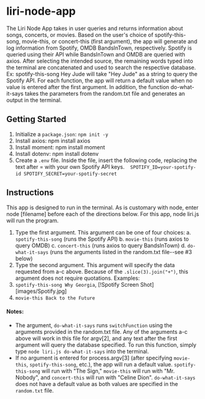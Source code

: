 # liri-node-app
The Liri Node App takes in user queries and returns information about songs, concerts, or movies. Based on the user's choice of spotify-this-song, movie-this, or concert-this (first argument), the app will generate and log information from Spotify, OMDB BandsInTown, respectively. Spotify is queried using their API while BandsInTown and OMDB are queried with axios. After selecting the intended source, the remaining words typed into the terminal are concatenated and used to search the respective database. Ex: spotify-this-song Hey Jude will take "Hey Jude" as a string to query the Spotify API. For each function, the app will return a default value when no value is entered after the first argument. In addition, the function do-what-it-says takes the parameters from the random.txt file and generates an output in the terminal.

## Getting Started
1. Initialize a `package.json`: `npm init -y`
2. Install axios: npm install axios
3. Install moment: npm install moment
4. Install dotenv: npm install dotenv
5. Create a `.env` file. Inside the file, insert the following code, replacing the text after =  with your own Spotify API keys.
` ` `
SPOTIFY_ID=your-spotify-id
SPOTIFY_SECRET=your-spotify-secret
` ` `

## Instructions
This app is designed to run in the terminal. As is customary with node, enter node [filename] before each of the directions below. For this app, node liri.js will run the program.
1. Type the first argument. This argument can be one of four choices: 
  a. `spotify-this-song` (runs the Spotify API)
  b. `movie-this` (runs axios to query OMDB)
  c. `concert-this` (runs axios to query BandsInTown)
  d. `do-what-it-says` (runs the arguments listed in the random.txt file--see #3 below)
2. Type the second argument. This argument will specify the data requested from a-c above. Because of the `.slice(3).join("+")`, this argument does not require quotations.
Examples: 
1. `spotify-this-song Why Georgia`, 
[!Spotify Screen Shot][images/Spotify.jpg]
2. `movie-this Back to the Future`
#### Notes: 
- The argument, `do-what-it-says` runs `switchFunction` using the arguments provided in the random.txt file. Any of the arguments a-c above will work in this file for argv[2], and any text after the first argument will query the database specified. To run this function, simply type `node liri.js do-what-it-says` into the terminal. 
- If no argument is entered for process.argv[3] (after specifying `movie-this`, `spotify-this-song`, etc.), the app will run a default value. `spotify-this-song` will run with "The Sign," `movie-this` will run with "Mr. Nobody", and `concert-this` will run with "Celine Dion". `do-what-it-says` does not have a default value as both values are specified in the `random.txt` file.


